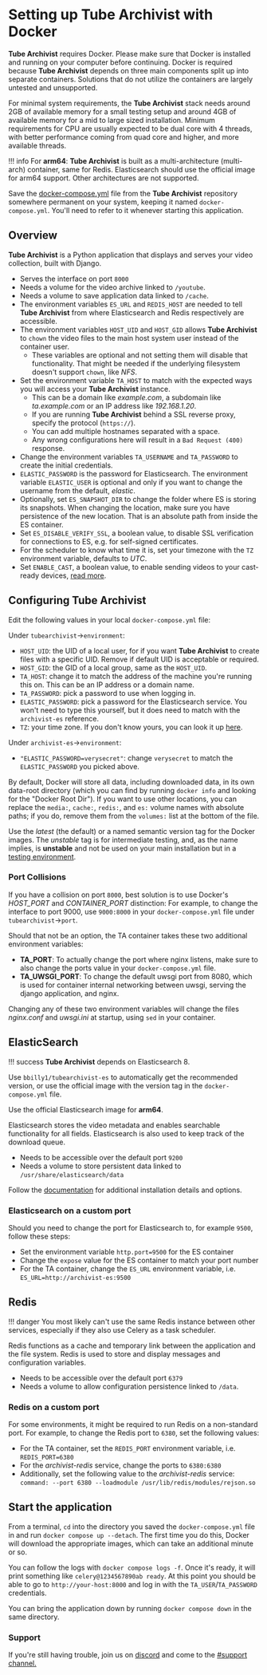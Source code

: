 # Setting up Tube Archivist with Docker  

**Tube Archivist** requires Docker. Please make sure that Docker is installed and running on your computer before continuing.
Docker is required because **Tube Archivist** depends on three main components split up into separate containers. Solutions that do not utilize the containers are largely untested and unsupported.

For minimal system requirements, the **Tube Archivist** stack needs around 2GB of available memory for a small testing setup and around 4GB of available memory for a mid to large sized installation. Minimum requirements for CPU are usually expected to be dual core with 4 threads, with better performance coming from quad core and higher, and more available threads.

!!! info
    For **arm64**: **Tube Archivist** is built as a multi-architecture (multi-arch) container, same for Redis. Elasticsearch should use the official image for arm64 support. Other architectures are not supported.

Save the [docker-compose.yml](https://github.com/tubearchivist/tubearchivist/blob/master/docker-compose.yml) file from the **Tube Archivist** repository somewhere permanent on your system, keeping it named `docker-compose.yml`. You'll need to refer to it whenever starting this application.

## Overview  
**Tube Archivist** is a Python application that displays and serves your video collection, built with Django.  

  - Serves the interface on port `8000`
  - Needs a volume for the video archive linked to `/youtube`. 
  - Needs a volume to save application data linked to `/cache`.  
  - The environment variables `ES_URL` and `REDIS_HOST` are needed to tell **Tube Archivist** from where Elasticsearch and Redis respectively are accessible.  
  - The environment variables `HOST_UID` and `HOST_GID` allows **Tube Archivist** to `chown` the video files to the main host system user instead of the container user.
    - These variables are optional and not setting them will disable that functionality. That might be needed if the underlying filesystem doesn't support `chown`, like *NFS*.   
  - Set the environment variable `TA_HOST` to match with the expected ways you will access your **Tube Archivist** instance.
    - This can be a domain like *example.com*, a subdomain like *ta.example.com* or an IP address like *192.168.1.20*.
    - If you are running **Tube Archivist** behind a SSL reverse proxy, specify the protocol (`https://`).
    - You can add multiple hostnames separated with a space.
    - Any wrong configurations here will result in a `Bad Request (400)` response.
  - Change the environment variables `TA_USERNAME` and `TA_PASSWORD` to create the initial credentials.   
  - `ELASTIC_PASSWORD` is the password for Elasticsearch. The environment variable `ELASTIC_USER` is optional and only if you want to change the username from the default, *elastic*.  
  - Optionally, set `ES_SNAPSHOT_DIR` to change the folder where ES is storing its snapshots. When changing the location, make sure you have persistence of the new location. That is an absolute path from inside the ES container.
  - Set `ES_DISABLE_VERIFY_SSL`, a boolean value, to disable SSL verification for connections to ES, e.g. for self-signed certificates.
  - For the scheduler to know what time it is, set your timezone with the `TZ` environment variable, defaults to *UTC*.
  - Set `ENABLE_CAST`, a boolean value, to enable sending videos to your cast-ready devices, [read more](../configuration/cast.md). 


## Configuring Tube Archivist  
Edit the following values in your local `docker-compose.yml` file:  

Under `tubearchivist`->`environment`:

  - `HOST_UID`: the UID of a local user, for if you want **Tube Archivist** to create files with a specific UID. Remove if default UID is acceptable or required.
  - `HOST_GID`: the GID of a local group, same as the `HOST_UID`.
  - `TA_HOST`: change it to match the address of the machine you're running this on. This can be an IP address or a domain name.
  - `TA_PASSWORD`: pick a password to use when logging in.
  - `ELASTIC_PASSWORD`: pick a password for the Elasticsearch service. You won't need to type this yourself, but it does need to match with the `archivist-es` reference.
  - `TZ`: your time zone. If you don't know yours, you can look it up [here](https://www.timezoneconverter.com/cgi-bin/findzone/findzone).

Under `archivist-es`->`environment`:

 - `"ELASTIC_PASSWORD=verysecret"`: change `verysecret` to match the `ELASTIC_PASSWORD` you picked above.


By default, Docker will store all data, including downloaded data, in its own data-root directory (which you can find by running `docker info` and looking for the "Docker Root Dir"). If you want to use other locations, you can replace the `media:`, `cache:`, `redis:`, and `es:` volume names with absolute paths; if you do, remove them from the `volumes:` list at the bottom of the file.

Use the *latest* (the default) or a named semantic version tag for the Docker images. The *unstable* tag is for intermediate testing, and, as the name implies, is **unstable** and not be used on your main installation but in a [testing environment](https://github.com/tubearchivist/tubearchivist/blob/master/CONTRIBUTING.md).  


### Port Collisions  
If you have a collision on port `8000`, best solution is to use Docker's *HOST_PORT* and *CONTAINER_PORT* distinction: For example, to change the interface to port 9000, use `9000:8000` in your `docker-compose.yml` file under `tubearchivist`->`port`.  

Should that not be an option, the TA container takes these two additional environment variables:  

  - **TA_PORT**: To actually change the port where nginx listens, make sure to also change the ports value in your `docker-compose.yml` file.  
  - **TA_UWSGI_PORT**: To change the default uwsgi port from 8080, which is used for container internal networking between uwsgi, serving the django application, and nginx. 
 
Changing any of these two environment variables will change the files *nginx.conf* and *uwsgi.ini* at startup, using `sed` in your container.  

## ElasticSearch  
!!! success
    **Tube Archivist** depends on Elasticsearch 8. 

Use `bbilly1/tubearchivist-es` to automatically get the recommended version, or use the official image with the version tag in the `docker-compose.yml` file.

Use the official Elasticsearch image for **arm64**.

Elasticsearch stores the video metadata and enables searchable functionality for all fields. Elasticsearch is also used to keep track of the download queue.

  - Needs to be accessible over the default port `9200`
  - Needs a volume to store persistent data linked to `/usr/share/elasticsearch/data`

Follow the [documentation](https://www.elastic.co/guide/en/elasticsearch/reference/current/docker.html) for additional installation details and options.

### Elasticsearch on a custom port
Should you need to change the port for Elasticsearch to, for example `9500`, follow these steps:

  - Set the environment variable `http.port=9500` for the ES container
  - Change the `expose` value for the ES container to match your port number
  - For the TA container, change the `ES_URL` environment variable, i.e. `ES_URL=http://archivist-es:9500`  

## Redis  

!!! danger
    You most likely can't use the same Redis instance between other services, especially if they also use Celery as a task scheduler.

Redis functions as a cache and temporary link between the application and the file system. Redis is used to store and display messages and configuration variables.

  - Needs to be accessible over the default port `6379`
  - Needs a volume to allow configuration persistence linked to `/data`.

### Redis on a custom port
For some environments, it might be required to run Redis on a non-standard port. For example, to change the Redis port to `6380`, set the following values:  

- For the TA container, set the `REDIS_PORT` environment variable, i.e. `REDIS_PORT=6380`
- For the *archivist-redis* service, change the ports to `6380:6380`
- Additionally, set the following value to the *archivist-redis* service: `command: --port 6380 --loadmodule /usr/lib/redis/modules/rejson.so`  

## Start the application

From a terminal, `cd` into the directory you saved the `docker-compose.yml` file in and run `docker compose up --detach`. The first time you do this, Docker will download the appropriate images, which can take an additional minute or so.

You can follow the logs with `docker compose logs -f`. Once it's ready, it will print something like `celery@1234567890ab ready`. At this point you should be able to go to `http://your-host:8000` and log in with the `TA_USER`/`TA_PASSWORD` credentials.

You can bring the application down by running `docker compose down` in the same directory.

### Support

If you're still having trouble, join us on [discord](https://www.tubearchivist.com/discord) and come to the [#support channel.](https://discord.com/channels/920056098122248193/1006394050217246772)